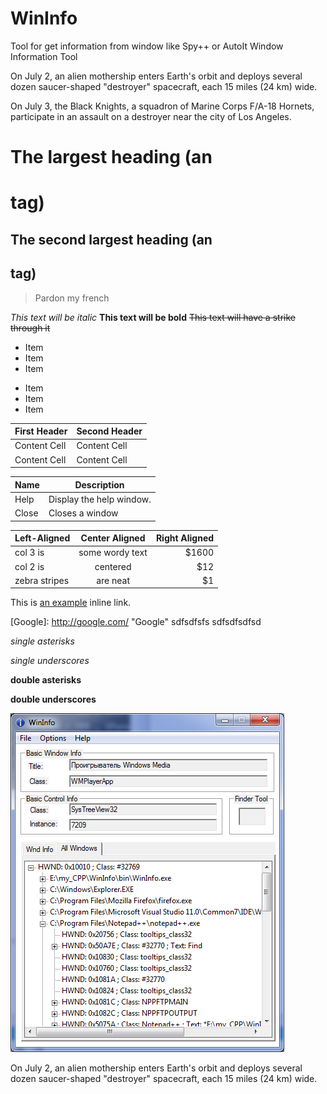 WinInfo
=======

Tool for get information from window like Spy++ or AutoIt Window Information Tool

On July 2, an alien mothership enters Earth's orbit 
and deploys several dozen saucer-shaped "destroyer" 
spacecraft, each 15 miles (24 km) wide.

On July 3, the Black Knights, a squadron of Marine 
Corps F/A-18 Hornets, participate in an assault on 
a destroyer near the city of Los Angeles.

# The largest heading (an <h1> tag)
## The second largest heading (an <h2> tag)

> Pardon my french

*This text will be italic*
**This text will be bold**
~~This text will have a strike through it~~

* Item
* Item
* Item

- Item
- Item
- Item


First Header  | Second Header
------------- | -------------
Content Cell  | Content Cell
Content Cell  | Content Cell

| Name | Description          |
| ------------- | ----------- |
| Help      | Display the help window.|
| Close     | Closes a window     |



| Left-Aligned  | Center Aligned  | Right Aligned |
| :------------ |:---------------:| -----:|
| col 3 is      | some wordy text | $1600 |
| col 2 is      | centered        |   $12 |
| zebra stripes | are neat        |    $1 |


This is [an example](http://example.com/ "Title") inline link.


[Google]: http://google.com/  "Google" sdfsdfsfs sdfsdfsdfsd

*single asterisks*

_single underscores_

**double asterisks**

__double underscores__



![Main wnd](/img/main_wnd.png)



On July 2, an alien mothership enters Earth's orbit 
and deploys several dozen saucer-shaped "destroyer" 
spacecraft, each 15 miles (24 km) wide.